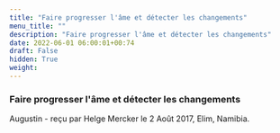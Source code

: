 ```yaml
---
title: "Faire progresser l'âme et détecter les changements"
menu_title: ""
description: "Faire progresser l'âme et détecter les changements"
date: 2022-06-01 06:00:01+00:74
draft: False
hidden: True
weight:
---
```

### Faire progresser l'âme et détecter les changements

Augustin - reçu par Helge Mercker le 2 Août 2017, Elim, Namibia.



